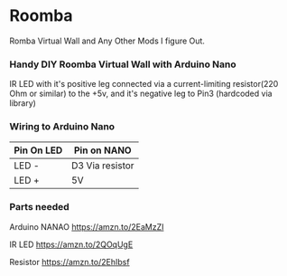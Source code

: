# Roomba
Romba Virtual Wall and Any Other Mods I figure Out.

### Handy DIY Roomba Virtual Wall with Arduino Nano

 IR LED with it's positive leg connected via a current-limiting resistor(220 Ohm or similar)  to the +5v, and it's negative leg to Pin3 (hardcoded via library)
 
 ### Wiring to Arduino Nano
| Pin On LED| Pin on NANO |
| ---------- |----------------|
| LED - | D3 Via resistor  |
| LED +  | 5V |


### Parts needed

Arduino NANAO https://amzn.to/2EaMzZI

IR LED  https://amzn.to/2QOqUgE

Resistor https://amzn.to/2EhIbsf



